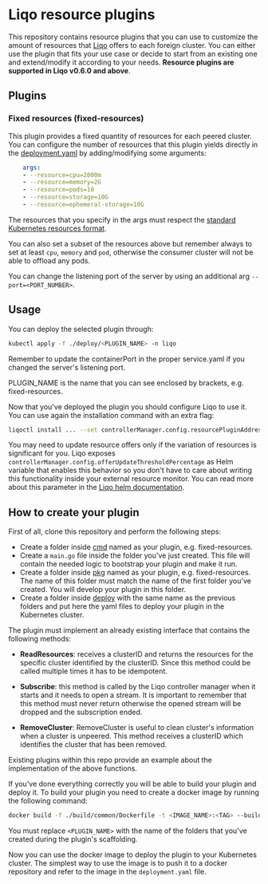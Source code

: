 # Liqo resource plugins

This repository contains resource plugins that you can use to customize the amount of resources that [Liqo](https://github.com/liqotech/liqo) offers to each foreign cluster.
You can either use the plugin that fits your use case or decide to start from an existing one and extend/modify it according to your needs. **Resource plugins are supported in Liqo v0.6.0 and above**.

## Plugins

### Fixed resources (fixed-resources)

This plugin provides a fixed quantity of resources for each peered cluster.
You can configure the number of resources that this plugin yields directly in the [deployment.yaml](./deploy/fixed-resources/deployment.yaml) by adding/modifying some arguments:

```yaml
    args:
    - --resource=cpu=2000m
    - --resource=memory=2G
    - --resource=pods=10
    - --resource=storage=10G
    - --resource=ephemeral-storage=10G
```

The resources that you specify in the args must respect the [standard Kubernetes resources format](https://kubernetes.io/docs/concepts/configuration/manage-resources-containers/#resource-units-in-kubernetes).

You can also set a subset of the resources above but remember always to set at least `cpu`, `memory` and `pod`, otherwise the consumer cluster will not be able to offload any pods.

You can change the listening port of the server by using an additional arg `--port=<PORT_NUMBER>`.

## Usage

You can deploy the selected plugin through:

```bash
kubectl apply -f ./deploy/<PLUGIN_NAME> -n liqo
```

Remember to update the containerPort in the proper service.yaml if you changed the server's listening port.

PLUGIN_NAME is the name that you can see enclosed by brackets, e.g. fixed-resources.

Now that you've deployed the plugin you should configure Liqo to use it.
You can use again the installation command with an extra flag:

```bash
liqoctl install ... --set controllerManager.config.resourcePluginAddress=liqo-fixed-resources-plugin.liqo:6001
```

You may need to update resource offers only if the variation of resources is significant for you.
Liqo exposes `controllerManager.config.offerUpdateThresholdPercentage` as Helm variable that enables this behavior so you don't have to care about writing this functionality inside your external resource monitor.
You can read more about this parameter in the [Liqo helm documentation](https://github.com/liqotech/liqo/tree/master/deployments/liqo).

## How to create your plugin

First of all, clone this repository and perform the following steps:

- Create a folder inside [cmd](./cmd/) named as your plugin, e.g. fixed-resources.
- Create a `main.go` file inside the folder you've just created. This file will contain the needed logic to bootstrap your plugin and make it run.
- Create a folder inside [pkg](./pkg/) named as your plugin, e.g. fixed-resources. The name of this folder must match the name of the first folder you've created. You will develop your plugin in this folder.
- Create a folder inside [deploy](./deploy/) with the same name as the previous folders and put here the yaml files to deploy your plugin in the Kubernetes cluster.

The plugin must implement an already existing interface that contains the following methods:

- **ReadResources**: receives a clusterID and returns the resources for the specific cluster identified by the clusterID. Since this method could be called multiple times it has to be idempotent.

- **Subscribe**: this method is called by the Liqo controller manager when it starts and it needs to open a stream.
It is important to remember that this method must never return otherwise the opened stream will be dropped and the subscription ended.

- **RemoveCluster**: RemoveCluster is useful to clean cluster's information when a cluster is unpeered. This method receives a clusterID which identifies the cluster that has been removed.

Existing plugins within this repo provide an example about the implementation of the above functions.

If you've done everything correctly you will be able to build your plugin and deploy it. To build your plugin you need to create a docker image by running the following command:

```bash
docker build -f ./build/common/Dockerfile -t <IMAGE_NAME>:<TAG> --build-arg PLUGIN=<PLUGIN_NAME> .
```

You must replace `<PLUGIN_NAME>` with the name of the folders that you've created during the plugin's scaffolding.

Now you can use the docker image to deploy the plugin to your Kubernetes cluster. The simplest way to use the image is to push it to a docker repository and refer to the image in the `deployment.yaml` file.
